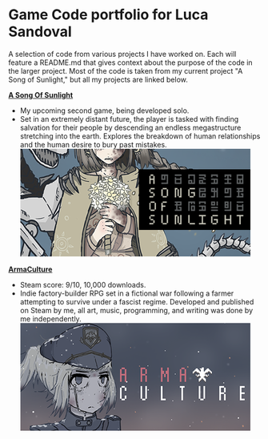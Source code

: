 # Game Code portfolio for Luca Sandoval

A selection of code from various projects I have worked on. Each will feature a README.md that gives context about the purpose of the 
code in the larger project. Most of the code is taken from my current project "A Song of Sunlight," but all my projects are linked below.

**[A Song Of Sunlight](https://store.steampowered.com/app/2263250/A_Song_Of_Sunlight/?curator_clanid=42575477)**
- My upcoming second game, being developed solo. 
- Set in an extremely distant future, the player is tasked with finding salvation for their people by descending an endless megastructure stretching into the earth. Explores the breakdown of human relationships and the human desire to bury past mistakes.
![ASOS Logo](img/aug23_header_capsule.png)

**[ArmaCulture](https://store.steampowered.com/app/1617190/ArmaCulture/?curator_clanid=42575477)**
- Steam score: 9/10, 10,000 downloads. 
- Indie factory-builder RPG set in a fictional war following a farmer attempting to survive under a fascist regime. Developed and published on Steam by me, all art, music, programming, and writing was done by me independently.
![ArmaCulture Logo](img/ac_header.png)
